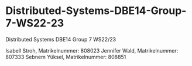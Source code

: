 # Distributed-Systems-DBE14-Group-7-WS22-23
Distributed Systems DBE14 Group 7 WS22/23

Isabell Stroh, Matrikelnummer: 808023
Jennifer Wald, Matrikelnummer: 807333
Sebnem Yüksel, Matrikelnummer: 808851
